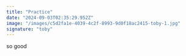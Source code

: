 ```yaml
---
title: "Practice"
date: "2024-09-03T02:35:29.952Z"
image: "/images/c5d2fa1e-4039-4c2f-8993-9d0f18ac2415-toby-1.jpg"
signature: "toby"
---
```


<p>so good</p>
